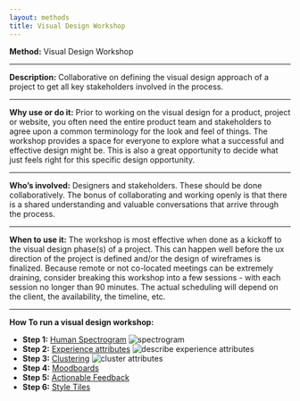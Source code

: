 ```yaml
---
layout: methods
title: Visual Design Workshop
---
```


**Method:** Visual Design Workshop

---

**Description:** Collaborative on defining the visual design approach of a project to get all key stakeholders involved in the process.

---

**Why use or do it:** Prior to working on the visual design for a product, project or website, you often need the entire product team and stakeholders to agree upon a common terminology for the look and feel of things. The workshop provides a space for everyone to explore what a successful and effective design might be. This is also a great opportunity to decide what just feels right for this specific design opportunity.

---

**Who’s involved:** Designers and stakeholders. These should be done collaboratively. The bonus of collaborating and working openly is that there is a shared understanding and valuable conversations that arrive through the process.

---

**When to use it:** The workshop is most effective when done as a kickoff to the visual design phase(s) of a project. This can happen well before the ux direction of the project is defined and/or the design of wireframes is finalized. Because remote or not co-located meetings can be extremely draining, consider breaking this workshop into a few sessions - with each session no longer than 90 minutes. The actual scheduling will depend on the client, the availability, the timeline, etc.

---

**How To run a visual design workshop:**

* **Step 1:** [Human Spectrogram](https://github.com/bocoup/opendesignkit/blob/master/wiki/human-spectrogram.md)
![spectrogram](https://github.com/bocoup/opendesignkit/blob/master/wiki/images/design-o-meter-trello.png)
* **Step 2:** [Experience attributes](https://github.com/bocoup/opendesignkit/blob/master/wiki/experience-attributes.md)
![describe experience attributes](https://github.com/bocoup/opendesignkit/blob/master/wiki/images/ea-4.png)
* **Step 3:** [Clustering](https://github.com/bocoup/opendesignkit/blob/master/wiki/sticky-clustering.md)
![cluster attributes](https://github.com/bocoup/opendesignkit/blob/master/wiki/images/clustering-3.png)
* **Step 4:** [Moodboards](https://github.com/bocoup/opendesignkit/blob/master/wiki/Moodboards.md)
* **Step 5:** [Actionable Feedback](https://github.com/bocoup/opendesignkit/blob/master/wiki/feedback-session.md)
* **Step 6:** [Style Tiles](https://github.com/bocoup/opendesignkit/blob/master/wiki/Style-Tiles.md)
